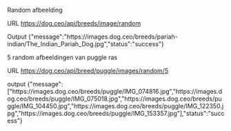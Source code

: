 Random afbeelding

URL
https://dog.ceo/api/breeds/image/random


Output
{"message":"https:\/\/images.dog.ceo\/breeds\/pariah-indian\/The_Indian_Pariah_Dog.jpg","status":"success"}


5 random afbeeldingen van puggle ras

URL
https://dog.ceo/api/breed/puggle/images/random/5


output
{"message":["https:\/\/images.dog.ceo\/breeds\/puggle\/IMG_074816.jpg","https:\/\/images.dog.ceo\/breeds\/puggle\/IMG_075018.jpg","https:\/\/images.dog.ceo\/breeds\/puggle\/IMG_104450.jpg","https:\/\/images.dog.ceo\/breeds\/puggle\/IMG_122350.jpg","https:\/\/images.dog.ceo\/breeds\/puggle\/IMG_153357.jpg"],"status":"success"}
